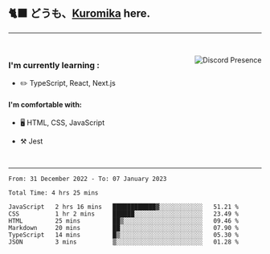 ## 🐈‍⬛ どうも、<a href="https://twitter.com/kuromika__">Kuromika</a> here.


---

<br clear='left'/>

<a href="https://discord.com/users/1029464575604699166/" target="_blank" rel="nofollow"> <img src="https://lanyard-profile-readme.vercel.app/api/1029464575604699166?idleMessage=Probably%20doing%20something%20else..." alt="Discord Presence" align="right"></a>

### I'm currently learning :

- :pencil2: TypeScript, React, Next.js

#### I'm comfortable with:

- 🖥️ HTML, CSS, JavaScript

- :hammer_and_pick: Jest

<br clear='right'/>

---

<!--START_SECTION:waka-->

```text
From: 31 December 2022 - To: 07 January 2023

Total Time: 4 hrs 25 mins

JavaScript   2 hrs 16 mins   ████████████▓░░░░░░░░░░░░   51.21 %
CSS          1 hr 2 mins     ██████░░░░░░░░░░░░░░░░░░░   23.49 %
HTML         25 mins         ██▒░░░░░░░░░░░░░░░░░░░░░░   09.46 %
Markdown     20 mins         ██░░░░░░░░░░░░░░░░░░░░░░░   07.90 %
TypeScript   14 mins         █▒░░░░░░░░░░░░░░░░░░░░░░░   05.30 %
JSON         3 mins          ▒░░░░░░░░░░░░░░░░░░░░░░░░   01.28 %
```

<!--END_SECTION:waka-->
